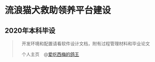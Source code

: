 # 流浪猫犬救助领养平台建设
## 2020年本科毕设
>　开发环境和配置请看软件设计文档，附有过程管理材料和毕业论文
> 
>　个人主页　@[爱吃西梅的鸽王](https://qsswxm.gitee.io/)

